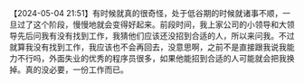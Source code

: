 
【2024-05-04 21:51】有时候就真的很奇怪，处于低谷期的时候就诸事不顺，一旦过了这个阶段，慢慢地就会变得好起来。前段时间，我上家公司的小领导和大领导先后问我有没有找到工作，我猜他们应该还没招到合适的人，所以来问我。不过就算我没有找到工作，我应该也不会再回去，没意思啊，之前不是直接跟我说我能力不行吗，外面失业的优秀的程序员很多，如果他能招到合适的人可能就会把我换掉。真的没必要，一份工作而已。

